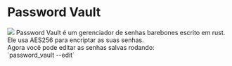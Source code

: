 # Password Vault
<img src="https://i.imgur.com/RPPvatc.png">
Password Vault é um gerenciador de senhas barebones escrito em rust.<br>
Ele usa AES256 para encriptar as suas senhas.<br>
Agora você pode editar as senhas salvas rodando:<br>
`password_vault --edit`